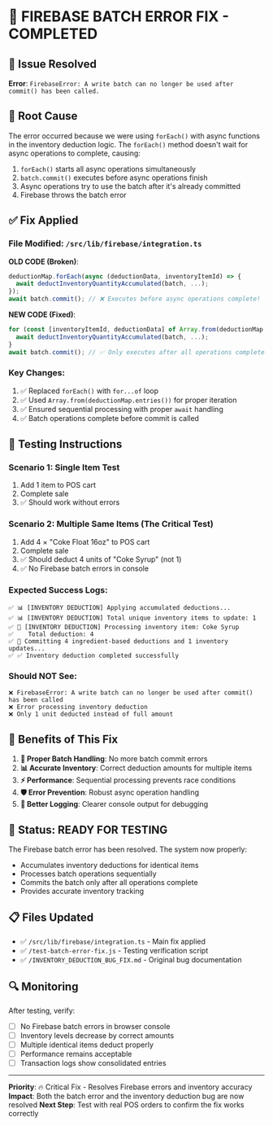 # 🔧 FIREBASE BATCH ERROR FIX - COMPLETED

## 🚨 Issue Resolved
**Error**: `FirebaseError: A write batch can no longer be used after commit() has been called.`

## 🐛 Root Cause
The error occurred because we were using `forEach()` with async functions in the inventory deduction logic. The `forEach()` method doesn't wait for async operations to complete, causing:

1. `forEach()` starts all async operations simultaneously
2. `batch.commit()` executes before async operations finish
3. Async operations try to use the batch after it's already committed
4. Firebase throws the batch error

## ✅ Fix Applied

### **File Modified**: `/src/lib/firebase/integration.ts`

**OLD CODE (Broken)**:
```typescript
deductionMap.forEach(async (deductionData, inventoryItemId) => {
  await deductInventoryQuantityAccumulated(batch, ...);
});
await batch.commit(); // ❌ Executes before async operations complete!
```

**NEW CODE (Fixed)**:
```typescript
for (const [inventoryItemId, deductionData] of Array.from(deductionMap.entries())) {
  await deductInventoryQuantityAccumulated(batch, ...);
}
await batch.commit(); // ✅ Only executes after all operations complete!
```

### **Key Changes**:
1. ✅ Replaced `forEach()` with `for...of` loop
2. ✅ Used `Array.from(deductionMap.entries())` for proper iteration
3. ✅ Ensured sequential processing with proper `await` handling
4. ✅ Batch operations complete before commit is called

## 🧪 Testing Instructions

### **Scenario 1: Single Item Test**
1. Add 1 item to POS cart
2. Complete sale
3. ✅ Should work without errors

### **Scenario 2: Multiple Same Items (The Critical Test)**
1. Add 4 × "Coke Float 16oz" to POS cart
2. Complete sale
3. ✅ Should deduct 4 units of "Coke Syrup" (not 1)
4. ✅ No Firebase batch errors in console

### **Expected Success Logs**:
```
✅ 📊 [INVENTORY DEDUCTION] Applying accumulated deductions...
✅ 📊 [INVENTORY DEDUCTION] Total unique inventory items to update: 1
✅ 🎯 [INVENTORY DEDUCTION] Processing inventory item: Coke Syrup
✅    Total deduction: 4
✅ 💾 Committing 4 ingredient-based deductions and 1 inventory updates...
✅ ✅ Inventory deduction completed successfully
```

### **Should NOT See**:
```
❌ FirebaseError: A write batch can no longer be used after commit() has been called
❌ Error processing inventory deduction
❌ Only 1 unit deducted instead of full amount
```

## 🎯 Benefits of This Fix

1. **🔄 Proper Batch Handling**: No more batch commit errors
2. **📊 Accurate Inventory**: Correct deduction amounts for multiple items
3. **⚡ Performance**: Sequential processing prevents race conditions
4. **🛡️ Error Prevention**: Robust async operation handling
5. **📝 Better Logging**: Clearer console output for debugging

## 🚀 Status: READY FOR TESTING

The Firebase batch error has been resolved. The system now properly:
- Accumulates inventory deductions for identical items
- Processes batch operations sequentially 
- Commits the batch only after all operations complete
- Provides accurate inventory tracking

## 📋 Files Updated
- ✅ `/src/lib/firebase/integration.ts` - Main fix applied
- ✅ `/test-batch-error-fix.js` - Testing verification script
- ✅ `/INVENTORY_DEDUCTION_BUG_FIX.md` - Original bug documentation

## 🔍 Monitoring
After testing, verify:
- [ ] No Firebase batch errors in browser console
- [ ] Inventory levels decrease by correct amounts
- [ ] Multiple identical items deduct properly
- [ ] Performance remains acceptable
- [ ] Transaction logs show consolidated entries

---
**Priority**: 🔥 Critical Fix - Resolves Firebase errors and inventory accuracy
**Impact**: Both the batch error and the inventory deduction bug are now resolved
**Next Step**: Test with real POS orders to confirm the fix works correctly
